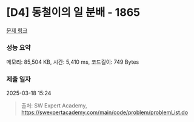 # [D4] 동철이의 일 분배 - 1865 

[문제 링크](https://swexpertacademy.com/main/code/problem/problemDetail.do?contestProbId=AV5LuHfqDz8DFAXc) 

### 성능 요약

메모리: 85,504 KB, 시간: 5,410 ms, 코드길이: 749 Bytes

### 제출 일자

2025-03-18 15:24



> 출처: SW Expert Academy, https://swexpertacademy.com/main/code/problem/problemList.do
